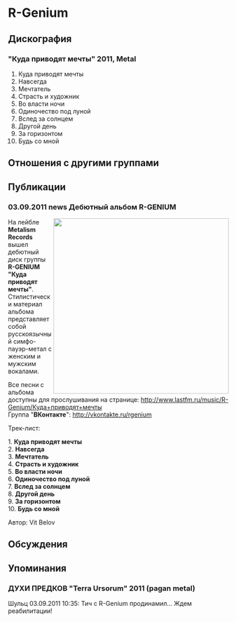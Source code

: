 # R-Genium



## Дискография

### "Куда приводят мечты" 2011, Metal

1. Куда приводят мечты
2. Навсегда
3. Мечтатель
4. Страсть и художник
5. Во власти ночи
6. Одиночество под луной
7. Вслед за солнцем
8. Другой день
9. За горизонтом
10. Будь со мной


## Отношения с другими группами


## Публикации

### 03.09.2011 news Дебютный альбом R-GENIUM

<P><IMG height=400 alt="" hspace=0 src="/images/news_rus/2011.09/20877.jpg" width=400 align=right border=0>На лейбле<STRONG> Metalism Records</STRONG> вышел дебютный диск группы<STRONG> R-GENIUM "Куда приводят мечты"</STRONG>. Стилистически материал альбома представляет собой русскоязычный симфо-пауэр-метал с женским и мужским вокалами. </P>
<P>Все песни с альбома доступны для прослушивания на странице: <A href="http://www.lastfm.ru/music/R-Genium/Куда+приводят+мечты">http://www.lastfm.ru/music/R-Genium/Куда+приводят+мечты</A><BR>Группа "<STRONG>ВКонтакте</STRONG>": <A href="http://vkontakte.ru/rgenium">http://vkontakte.ru/rgenium</A></P>
<P>Трек-лист:</P>
<P>1. <STRONG>Куда приводят мечты</STRONG><BR>2. <STRONG>Навсегда<BR></STRONG>3. <STRONG>Мечтатель</STRONG><BR>4. <STRONG>Страсть и художник</STRONG><BR>5. <STRONG>Во власти ночи</STRONG><BR>6. <STRONG>Одиночество под луной</STRONG><BR>7. <STRONG>Вслед за солнцем</STRONG><BR>8. <STRONG>Другой день</STRONG><BR>9. <STRONG>За горизонтом</STRONG><BR>10. <STRONG>Будь со мной</STRONG></P>
Автор: Vit Belov


## Обсуждения


## Упоминания

### ДУХИ ПРЕДКОВ &quot;Terra Ursorum&quot; 2011 (pagan metal)

Шульц 03.09.2011 10:35:
Тич с R-Genium продинамил... Ждем реабилитации!

